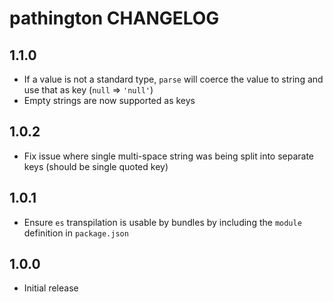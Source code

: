 # pathington CHANGELOG

## 1.1.0

* If a value is not a standard type, `parse` will coerce the value to string and use that as key (`null` => `'null'`)
* Empty strings are now supported as keys

## 1.0.2

* Fix issue where single multi-space string was being split into separate keys (should be single quoted key)

## 1.0.1

* Ensure `es` transpilation is usable by bundles by including the `module` definition in `package.json`

## 1.0.0

* Initial release

